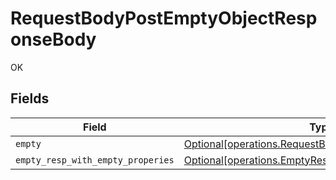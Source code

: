 # RequestBodyPostEmptyObjectResponseBody

OK


## Fields

| Field                                                                                                              | Type                                                                                                               | Required                                                                                                           | Description                                                                                                        |
| ------------------------------------------------------------------------------------------------------------------ | ------------------------------------------------------------------------------------------------------------------ | ------------------------------------------------------------------------------------------------------------------ | ------------------------------------------------------------------------------------------------------------------ |
| `empty`                                                                                                            | [Optional[operations.RequestBodyPostEmptyObjectEmpty]](../../models/operations/requestbodypostemptyobjectempty.md) | :heavy_minus_sign:                                                                                                 | N/A                                                                                                                |
| `empty_resp_with_empty_properies`                                                                                  | [Optional[operations.EmptyRespWithEmptyProperies]](../../models/operations/emptyrespwithemptyproperies.md)         | :heavy_minus_sign:                                                                                                 | N/A                                                                                                                |
